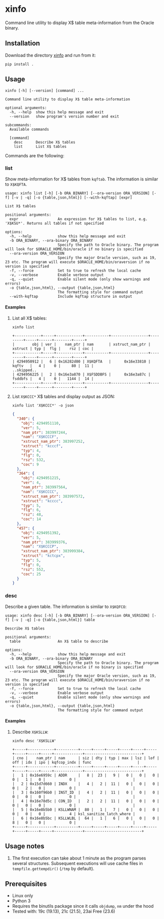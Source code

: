 # xinfo

Command line utility to display X$ table meta-information from the Oracle binary.

## Installation

Download the directory [xinfo](.) and run from it:

```shell
pip install .
```

## Usage

```
xinfo [-h] [--version] [command] ...

Command line utility to display X$ table meta-information

optional arguments:
  -h, --help  show this help message and exit
  --version   show program's version number and exit

subcommands:
  Available commands

  [command]
    desc      Describe X$ tables
    list      List X$ tables
```

Commands are the following:

### list

Show meta-information for X$ tables from `kqftab`. The information is similar to `X$KQFTA`.

```
usage: xinfo list [-h] [-b ORA_BINARY] [--ora-version ORA_VERSION] [-f] [-v | -q] [-o {table,json,html}] [--with-kqftap] [expr]

List X$ tables

positional arguments:
  expr                  An expression for X$ tables to list, e.g. 'X$KSU*'. Returns all tables if not specified

options:
  -h, --help            show this help message and exit
  -b ORA_BINARY, --ora-binary ORA_BINARY
                        Specify the path to Oracle binary. The program will look for $ORACLE_HOME/bin/oracle if no binary is specified
  --ora-version ORA_VERSION
                        Specify the major Oracle version, such as 19, 23 etc. The program will execute $ORACLE_HOME/bin/oraversion if no version is specified
  -f, --force           Set to true to refresh the local cache
  -v, --verbose         Enable verbose output
  -q, --quiet           Enable silent mode (only show warnings and errors)
  -o {table,json,html}, --output {table,json,html}
                        The formatting style for command output
  --with-kqftap         Include kqftap structure in output
```

#### Examples

1. List all X$ tables:

    ```shell
    xinfo list
    ```

    ```
    +------------+-----+------------+-----------+-----------------+---------+-----+------+--------+-----+
    |        obj | ver |    nam_ptr | nam       | xstruct_nam_ptr | xstruct | typ |  flg |    rsz | coc |
    +------------+-----+------------+-----------+-----------------+---------+-----+------+--------+-----+
    | 4294950912 |   6 | 0x16282d00 | X$KQFTA   |      0x16e33810 | kqftv   |   4 |    0 |     80 |  11 |
    ..skipped..
    | 4294956225 |   2 | 0x16e3a870 | X$FSDDBFS |      0x16e3a87c | fsddbfs |   4 |    0 |   1144 |  14 |
    +------------+-----+------------+-----------+-----------------+---------+-----+------+--------+-----+
    ```

2. List `X$KCCC*` X$ tables and display output as JSON:

    ```shell
    xinfo list 'X$KCCC*' -o json
    ```

    ```json
    {
      "340": {
        "obj": 4294951110,
        "ver": 5,
        "nam_ptr": 383997244,
        "nam": "X$KCCCF",
        "xstruct_nam_ptr": 383997252,
        "xstruct": "kcccf",
        "typ": 4,
        "flg": 0,
        "rsz": 532,
        "coc": 9
      },
      "364": {
        "obj": 4294951215,
        "ver": 4,
        "nam_ptr": 383997564,
        "nam": "X$KCCCC",
        "xstruct_nam_ptr": 383997572,
        "xstruct": "kcccc",
        "typ": 5,
        "flg": 6,
        "rsz": 48,
        "coc": 14
      },
      "457": {
        "obj": 4294951392,
        "ver": 5,
        "nam_ptr": 383999376,
        "nam": "X$KCCCP",
        "xstruct_nam_ptr": 383999384,
        "xstruct": "kctcpx",
        "typ": 5,
        "flg": 0,
        "rsz": 552,
        "coc": 25
      }
    }
    ```

### desc

Describe a given table. The information is similar to `X$KQFCO`:

```
usage: xinfo desc [-h] [-b ORA_BINARY] [--ora-version ORA_VERSION] [-f] [-v | -q] [-o {table,json,html}] table

Describe X$ tables

positional arguments:
  table                 An X$ table to describe

options:
  -h, --help            show this help message and exit
  -b ORA_BINARY, --ora-binary ORA_BINARY
                        Specify the path to Oracle binary. The program will look for $ORACLE_HOME/bin/oracle if no binary is specified
  --ora-version ORA_VERSION
                        Specify the major Oracle version, such as 19, 23 etc. The program will execute $ORACLE_HOME/bin/oraversion if no version is specified
  -f, --force           Set to true to refresh the local cache
  -v, --verbose         Enable verbose output
  -q, --quiet           Enable silent mode (only show warnings and errors)
  -o {table,json,html}, --output {table,json,html}
                        The formatting style for command output
```

#### Examples

1. Describe `X$KSLLW`:

    ```shell
    xinfo desc 'X$KSLLW'
    ```

    ```
    +-----+------------+----------+-----+-----+-----+-----+-----+-----+-----+-----+-----+-------------+--------------------------+
    | cno |    nam_ptr | nam      | siz | dty | typ | max | lsz | lof | off | idx | ipo | kqfcop_indx | func                     |
    +-----+------------+----------+-----+-----+-----+-----+-----+-----+-----+-----+-----+-------------+--------------------------+
    |   1 | 0x16e6959c | ADDR     |   8 |  23 |   9 |   0 |   0 |   0 |   0 |   1 |   0 |           0 |                          |
    |   2 | 0x15d7d660 | INDX     |   4 |   2 |  11 |   0 |   0 |   0 |   0 |   2 |   0 |           0 |                          |
    |   3 | 0x160f96b0 | INST_ID  |   4 |   2 |  11 |   0 |   0 |   0 |   0 |   0 |   0 |           0 |                          |
    |   4 | 0x16e78d5c | CON_ID   |   2 |   2 |  11 |   0 |   0 |   0 |   0 |   0 |   0 |           0 |                          |
    |   5 | 0x16e8b5b0 | KSLLWNAM |  80 |   1 |   7 |   0 |   0 |   0 |   0 |   0 |   0 |           4 | ksl_sanitize_latch_where |
    |   6 | 0x16e8b5bc | KSLLWLBL |  64 |   1 |   6 |   0 |   0 |   0 |   8 |   0 |   0 |           0 |                          |
    +-----+------------+----------+-----+-----+-----+-----+-----+-----+-----+-----+-----+-------------+--------------------------+
    ```

## Usage notes

1. The first execution can take about 1 minute as the program parses several structures. Subsequent executions will use cache files in `tempfile.gettempdir()` (`/tmp` by default).

## Prerequisites

- Linux only
- Python 3
- Requires the binutils package since it calls `objdump`, `nm` under the hood
- Tested with: 19c (19.13), 21c (21.5), 23ai Free (23.6)
